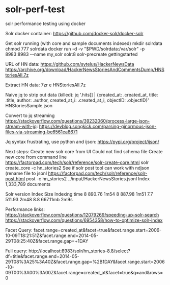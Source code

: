 # solr-perf-test
solr performance testing using docker

Solr docker container:
https://github.com/docker-solr/docker-solr

Get solr running (with core and sample documents indexed)
mkdir solrdata
chmod 777 solrdata
docker run -d -v "$PWD/solrdata:/var/solr" -p 8983:8983 --name my_solr solr:8 solr-precreate gettingstarted

URL of HN data:
https://github.com/sytelus/HackerNewsData
https://archive.org/download/HackerNewsStoriesAndCommentsDump/HNStoriesAll.7z

Extract HN data:
 7zr e HNStoriesAll.7z

Naive jq to strip out data (killed):
jq '.hits[] | {created_at: .created_at, title: .title, author: .author, created_at_i: .created_at_i, objectID: .objectID}' HNStoriesSample.json

Convert to jq streaming https://stackoverflow.com/questions/39232060/process-large-json-stream-with-jq:
https://devblog.songkick.com/parsing-ginormous-json-files-via-streaming-be6561ea8671

Jq syntax frustrating, use python and ijson:
https://pypi.org/project/ijson/


Next steps:
Create new solr core from UI
Could not find schema file
Create new core from command line
https://factorpad.com/tech/solr/reference/solr-create-core.html
solr create_core -c hn_stories2
See if solr post tool can work with ndjson (rename file to jsonl
https://factorpad.com/tech/solr/reference/solr-post.html
post -c hn_stories2 ../input/HackerNewsStories.jsonl
Index 1,333,789 documents



Solr version
Index Size
Indexing time
8
890.76
1m54
8
887.98
1m51
7.7
511.93
2m48
8.8
667.11mb
2m9s



Performance links:
https://stackoverflow.com/questions/12079269/speeding-up-solr-search
https://stackoverflow.com/questions/6954358/how-to-optimize-solr-index


Facet Query:
facet.range=created_at&facet=true&facet.range.start=2006-10-09T18:21:51Z&facet.range.end=2014-05-29T08:25:40Z&facet.range.gap=+1DAY

Full query:
http://localhost:8983/solr/hn_stories-8.8/select?df=title&facet.range.end=2014-05-29T08%3A25%3A40Z&facet.range.gap=%2B1DAY&facet.range.start=2006-10-09T00%3A00%3A00Z&facet.range=created_at&facet=true&q=and&rows=0



